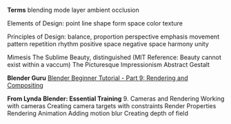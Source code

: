 **Terms**
blending mode
layer
ambient occlusion

Elements of Design:
point
line
shape
form
space
color
texture

Principles of Design:
balance,
proportion
perspective
emphasis
movement
pattern
repetition
rhythm
positive space
negative space
harmony
unity

Mimesis
The Sublime
Beauty, distinguished (MIT Reference: Beauty cannot exist within a vaccum)
The Picturesque
Impressionism
Abstract
Gestalt

**Blender Guru**
[Blender Beginner Tutorial - Part 9: Rendering and Compositing](https://www.youtube.com/watch?v=25N775uHb_4&t=23s)

**From Lynda**
**Blender: Essential Training**
9. Cameras and Rendering
Working with cameras
Creating camera targets with constraints
Render Properties
Rendering Animation 
Adding motion blur 
Creating depth of field

